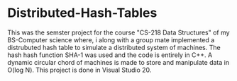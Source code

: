# Distributed-Hash-Tables
This was the semster project for the course "CS-218 Data Structures" of my BS-Computer science where, i along with a group mate 
implemented a distrubuted hash table to simulate a distributed system of machines. The hash hash function SHA-1 was used and the
code is entirely in C++. A dynamic circular chord of machines is made to store and manipulate data in O(log N). 
This project is done in Visual Studio 20.

